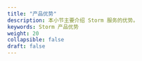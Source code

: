 ```yaml
---
title: "产品优势"
description: 本小节主要介绍 Storm 服务的优势。 
keywords: Storm 产品优势
weight: 20
collapsible: false
draft: false
---
```


